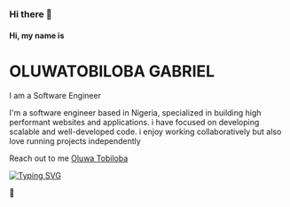 


### Hi there 👋

#### Hi, my name is

# OLUWATOBILOBA GABRIEL

I am a Software Engineer

I'm a software engineer based in Nigeria, specialized in building high performant websites and applications. i have focused on developing scalable
and well-developed code. i enjoy working collaboratively but also love running projects independently

Reach out to me [Oluwa Tobiloba](mailto:fakoredetobiloba.ft@gmail.com)

[![Typing SVG](https://readme-typing-svg.herokuapp.com?color=%23EAFEFF&size=18&center=true&vCenter=true&lines=I+Build+Things+That+Live+On+the+WEB+)](https://git.io/typing-svg)

🌱 





